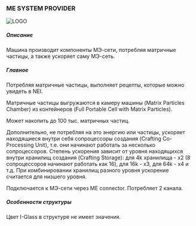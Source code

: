 ### ME SYSTEM PROVIDER

![LOGO](https://cdn.discordapp.com/attachments/916393114166525974/916672070048428102/MESP.png)

##### Описание

Машина производит компоненты МЭ-сети, потребляя матричные частицы, а также ускоряет саму МЭ-сеть.

##### Главное

Потребляя матричные частицы, выполняет рецепты, которые можно увидеть в NEI. 

Матричные частицы выгружаются в камеру машины (Matrix Particles Chamber) из контейнеров (Full Portable Cell with Matrix Particles).

Может накопить до 100 тыс. матричных частиц. 

Дополнительно, не потребляя на это энергию или частицы, ускоряет находящиеся внутри себя сопроцессоры создания (Crafting Co-Processing Unit), т.е. они начинают работать за несколько сопроцессоров. Степень ускорения зависит от уровня находящихся внутри хранилищ создания (Crafting Storage): для 4k хранилища - x2 (8 сопроцессоров начинают работать как 16), для 16k - x3, для 64k - x4 и т.д. При комбинировании хранилищ разного уровня ускорение считается для низшего уровня.

Подключается к МЭ-сети через ME connector. Потребляет 2 канала.

##### Особенности структуры

Цвет I-Glass в структуре не имеет значения. 
